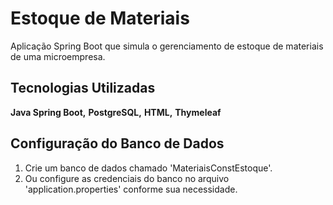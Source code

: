 # Estoque de Materiais
Aplicação Spring Boot que simula o gerenciamento de estoque de materiais de uma microempresa.

## Tecnologias Utilizadas
**Java Spring Boot,** 
**PostgreSQL,** 
**HTML,** 
**Thymeleaf**

## Configuração do Banco de Dados
1. Crie um banco de dados chamado 'MateriaisConstEstoque'.
2. Ou configure as credenciais do banco no arquivo 'application.properties' conforme sua necessidade.
